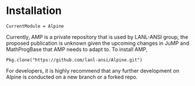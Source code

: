 # Installation

```@meta
CurrentModule = Alpine
```

Currently, AMP is a private repository that is used by LANL-ANSI group, the proposed publication is unknown given the upcoming changes in JuMP and MathProgBase that AMP needs to adapt to. To install AMP,

`Pkg.clone("https://github.com/lanl-ansi/Alpine.git")`

For developers, it is highly recommend that any further development on Alpine is conducted on a new branch or a forked repo.

